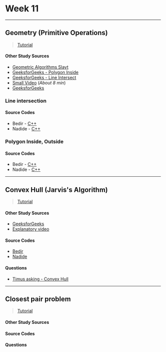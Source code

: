 # Week 11

----------
## Geometry (Primitive Operations)

> [Tutorial]()

#### Other Study Sources
- [Geometric Algorithms Slayt](https://www.cs.princeton.edu/~rs/AlgsDS07/16Geometric.pdf)
- [GeeksforGeeks - Polygon Inside](http://www.geeksforgeeks.org/how-to-check-if-a-given-point-lies-inside-a-polygon/)  
- [GeeksforGeeks - Line Intersect](http://www.geeksforgeeks.org/check-if-two-given-line-segments-intersect/)
- [Small Video](https://www.youtube.com/watch?v=R08OY6yDNy0) (_About 8 min_)  
- [GeeksforGeeks](http://www.geeksforgeeks.org/check-if-two-given-line-segments-intersect/)


### Line intersection

#### Source Codes
- Bedir - [C++](https://github.com/BedirT/AlgorithmsL/blob/master/Algorithms/Geometry/geo_lineIntersection.cpp)
- Nadide - [C++](https://github.com/nadide/ACM-ICPC/blob/master/codes/geo_lineIntersect.cpp)


### Polygon Inside, Outside

#### Source Codes
- Bedir - [C++](https://github.com/BedirT/AlgorithmsL/blob/master/Algorithms/Geometry/geo_polygonInsideOrOutside.cpp)
- Nadide - [C++](https://github.com/nadide/ACM-ICPC/blob/master/codes/geo_polygonInside.cpp)


----------
## Convex Hull (Jarvis's Algorithm)

> [Tutorial]()

#### Other Study Sources
- [GeeksforGeeks](http://www.geeksforgeeks.org/convex-hull-set-1-jarviss-algorithm-or-wrapping/) 
- [Explanatory video](https://www.youtube.com/watch?v=wkEZ2gWfSIc)
 
#### Source Codes
- [Bedir](https://github.com/BedirT/AlgorithmsL/blob/master/Algorithms/Geometry/geo_convexHull.cpp)
- [Nadide](https://github.com/nadide/ACM-ICPC/blob/master/codes/geo_convexHull.cpp)

#### Questions
- [Timus asking - Convex Hull ](http://acm.timus.ru/problem.aspx?space=1&num=1305)

----------
## Closest pair problem

> [Tutorial]()

#### Other Study Sources
 
#### Source Codes

#### Questions


